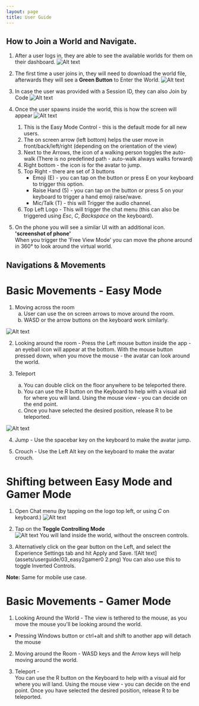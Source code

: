 ```yaml
---
layout: page
title: User Guide
---
```


How to Join a World and Navigate.
------

1.  After a user logs in, they are able to see the available worlds for them on their dashboard.
![Alt text](assets/login/03_dashboard.png)

2.  The first time a user joins in, they will need to download the world file, afterwards they will see a **Green Button** to Enter the World.
![Alt text](assets/login/04_dashboard2.png)

3.  In case the user was provided with a Session ID, they can also Join by Code
![Alt text](assets/login/05_joinbycode.png)

4.  Once the user spawns inside the world, this is how the screen will appear
![Alt text](assets/login/06_easymode.png)

    1.  This is the Easy Mode Control - this is the default mode for all new users. 
    2.  The on screen arrow (left bottom) helps the user move in front/back/left/right (depending on the orientation of the view) 
    3.  Next to the Arrows, the icon of a walking person toggles the auto-walk (There is no predefined path - auto-walk always walks forward) 
    4.  Right bottom - the icon is for the avatar to jump.
    5.  Top Right - there are set of 3 buttons
          *  Emoji (E) - you can tap on the button or press E on your keyboard to trigger this option. 
          *  Raise Hand (5) - you can tap on the button or press 5 on your keyboard to trigger a hand emoji raise/wave. 
          *  Mic/Talk (T) - this will Trigger the audio channel.
    6.  Top Left Logo - This will trigger the chat menu (this can also be triggered using *Esc*, *C*, *Backspace* on the keyboard).

5.  On the phone you will see a similar UI with an additional icon.\
**'screenshot of phone'**\
When you trigger the 'Free View Mode' you can move the phone around in 360&deg; to look around the virtual world.



Navigations & Movements
------

Basic Movements - Easy Mode
======

1.  Moving across the room 
    <ol type="a">
        <li>User can use the on screen arrows to move around the room.</li>
        <li>WASD or the arrow buttons on the keyboard work similarly.</li>
    </ol>
![Alt text](assets/userguide/01_easy_see.png)    

2.  Looking around the room - Press the Left mouse button inside the app - an eyeball icon will appear at the bottom. With the mouse button pressed down, when you move the mouse - the avatar can look around the world. 

3.  Teleport
    <ol type="a">
        <li>You can double click on the floor anywhere to be teleported there.</li>
        <li>You can use the R button on the Keyboard to help with a visual aid for where you will land. Using the mouse view - you can decide on the end point.</li>
        <li>Once you have selected the desired position, release R to be teleported.</li>
    </ol>
![Alt text](assets/userguide/02_easy_teleport.png)

4.  Jump - Use the spacebar key on the keyboard to make the avatar jump.

5.  Crouch - Use the Left Alt key on the keyboard to make the avatar crouch.


Shifting between Easy Mode and Gamer Mode
======

1.  Open Chat menu (by tapping on the logo top left, or using *C* on keyboard.)
![Alt text](assets/userguide/03_easy2gamer01.png)

2.  Tap on the **Toggle Controlling Mode** \
![Alt text](assets/userguide/03_easy2gamer03.png)
You will land inside the world, without the onscreen controls.

3.  Alternatively click on the gear button on the Left, and select the Experience Settings tab and hit Apply and Save.
![Alt text](assets/userguide/03_easy2gamer0 2.png)
 You can also use this to toggle Inverted Controls.

**Note:** Same for mobile use case. 


Basic Movements - Gamer Mode
======

1.  Looking Around the World - The view is tethered to the mouse, as you move the mouse you'll be looking around the world.
- Pressing Windows button or ctrl+alt and shift to another app will detach the mouse

2.  Moving around the Room - WASD keys and the Arrow keys will help moving around the world.

3.  Teleport - \
    You can use the R button on the Keyboard to help with a visual aid for where you will land. Using the mouse view - you can decide on the end point. Once you have selected the desired position, release R to be teleported.
